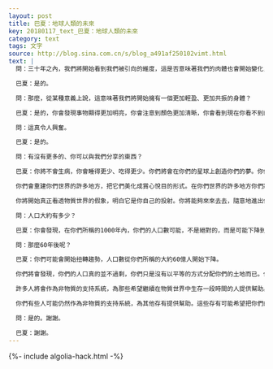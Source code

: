 ```yaml
---
layout: post
title: 巴夏：地球人類的未來
key: 20180117_text_巴夏：地球人類的未來
category: text
tags: 文字
source: http://blog.sina.com.cn/s/blog_a491af250102vimt.html
text: |
  問：三十年之內，我們將開始看到我們被引向的維度，這是否意味著我們的肉體也會開始變化，最終振動得更快呢？

  巴夏：是的。

  問：那麼，從某種意義上說，這意味著我們將開始擁有一個更加輕盈、更加共振的身體？

  巴夏：是的，你會發現事物顯得更加明亮，你會注意到顏色更加清晰，你會看到現在你看不到的能量。你將能夠真正地看到光環，也就是以太磁場，以及連接地球上的你們全體意識的其他交互振動場。

  問：這真令人興奮。

  巴夏：是的。

  問：有沒有更多的、你可以與我們分享的東西？

  巴夏：你將不會生病，你會睡得更少、吃得更少。你們將會在你們的星球上創造你們的夢。你們將會與許多其他文明互動。

  你們會重建你們世界的許多地方，把它們美化成賞心悅目的形式。在你們世界的許多地方你們將停止建造人造物，你們將在太空中建造。你們將會探索空間和時間維度，以及其他層面的體驗。

  你將開始真正看透物質世界的假象，明白它是你自己的投射。你將能夠來來去去，隨意地進出你的身體。你將發現你完全不再需要輪迴，任何時候，當你希望有短暫的物質形式的體驗時，你將會有極少的身體可用，你將會分享它們。

  問：人口大約有多少？

  巴夏：你會發現，在你們所稱的1000年內，你們的人口數可能，不是絕對的，而是可能下降到你們所稱的5千萬人。

  問：那麼60年後呢？

  巴夏：你們可能會開始扭轉趨勢，人口數從你們所稱的大約60億人開始下降。

  你們將會發現，你們的人口真的並不過剩，你們只是沒有以平等的方式分配你們的土地而已。但是，再一次，一旦你們開始脫離輪迴，一旦你們允許（你們已經具有的）更長壽的生活，在一定意義上，你們將會降低你們的人口數。

  許多人將會作為非物質的支持系統，為那些希望繼續在物質世界中生存一段時間的人提供幫助。直到大約你們所稱的今後的2到3千年，你們將完全不再需要物質的身體。

  你們有些人可能仍然作為非物質的支持系統，為其他存有提供幫助。這些存有可能希望把你們的物質世界用作一種新的體驗實相，並可能開始他們的新的循環。這是否對你有幫助？

  問：是的。謝謝。

  巴夏：謝謝。
---
```


{%- include algolia-hack.html -%}
